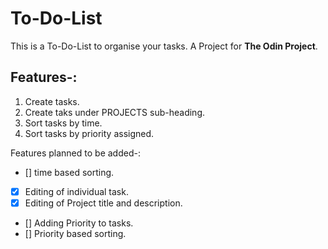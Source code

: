# To-Do-List

This is a To-Do-List to organise your tasks. A Project for **The Odin Project**.

## Features-:
1. Create tasks.
2. Create taks under PROJECTS sub-heading.
3. Sort tasks by time.
4. Sort tasks by priority assigned.

Features planned to be added-:
- [] time based sorting.
- [x] Editing of individual task.
- [x] Editing of Project title and description.
- [] Adding Priority to tasks.
- [] Priority based sorting.
